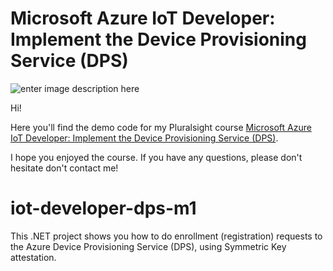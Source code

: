 # Microsoft Azure IoT Developer: Implement the Device Provisioning Service (DPS)

![enter image description here](https://www.pluralsight.com/content/dam/pluralsight/newsroom/brand-assets/logos/pluralsight-logo-vrt-color-2.png)  

Hi!

Here you'll find the demo code for my Pluralsight course [Microsoft Azure IoT Developer: Implement the Device Provisioning Service (DPS)](https://pluralsight.pxf.io/iot-dps).

I hope you enjoyed the course. If you have any questions, please don't hesitate don't contact me!

# iot-developer-dps-m1

This .NET project shows you how to do enrollment (registration) requests to the Azure Device Provisioning Service (DPS), using Symmetric Key attestation.
